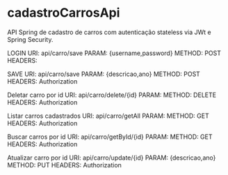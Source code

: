 # cadastroCarrosApi
API Spring de cadastro de carros com autenticação stateless via JWt e Spring Security.

LOGIN
URI: api/carro/save
PARAM: {username,password}
METHOD: POST
HEADERS:

SAVE
URI: api/carro/save
PARAM: {descricao,ano}
METHOD: POST
HEADERS: Authorization

Deletar carro por id
URI: api/carro/delete/{id}
PARAM: 
METHOD: DELETE
HEADERS: Authorization

Listar carros cadastrados
URI: api/carro/getAll
PARAM: 
METHOD: GET
HEADERS: Authorization


Buscar carros por id
URI: api/carro/getById/{id}
PARAM: 
METHOD: GET
HEADERS: Authorization

Atualizar carro por id
URI: api/carro/update/{id}
PARAM: {descricao,ano}
METHOD: PUT
HEADERS: Authorization
